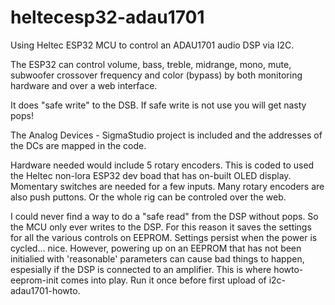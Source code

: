 # heltecesp32-adau1701

Using Heltec ESP32 MCU to control an ADAU1701 audio DSP via I2C.

The ESP32 can control volume, bass, treble, midrange, mono, mute, subwoofer crossover frequency and color (bypass) by both monitoring hardware and over a web interface.

It does "safe write" to the DSB. If safe write is not use you will get nasty pops!

The Analog Devices - SigmaStudio project is included and the addresses of the DCs are mapped in the code. 

Hardware needed would include 5 rotary encoders. This is coded to used the Heltec non-lora ESP32 dev boad that has on-built OLED display. Momentary switches are needed for a few inputs. Many rotary encoders are also push puttons. Or the whole rig can be controled over the web. 

I could never find a way to do a "safe read" from the DSP without pops. So the MCU only ever writes to the DSP. For this reason it saves the settings for all the various controls on EEPROM. Settings persist when the power is cycled... nice. However, powering up on an EEPROM that has not been initialied with 'reasonable' parameters can cause bad things to happen, espesially if the DSP is connected to an amplifier. This is where howto-eeprom-init comes into play. Run it once before first upload of i2c-adau1701-howto.


